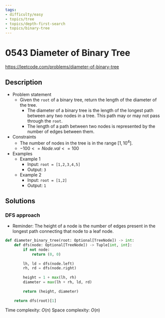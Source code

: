 ```yaml
---
tags:
- difficulty/easy
- topics/tree
- topics/depth-first-search
- topics/binary-tree
---
```


# 0543 Diameter of Binary Tree

<https://leetcode.com/problems/diameter-of-binary-tree>

## Description

- Problem statement
    - Given the `root` of a binary tree, return the length of the diameter of the tree.
        - The diameter of a binary tree is the length of the longest path between any two nodes in a tree. This path may or may not pass through the `root`.
        - The length of a path between two nodes is represented by the number of edges between them.
- Constraints
    - The number of nodes in the tree is in the range $[1, 10^4]$.
    - $-100 <= Node.val <= 100$
- Examples
    - Example 1
        - Input: `root = [1,2,3,4,5]`
        - Output: `3`
    - Example 2
        - Input: `root = [1,2]`
        - Output: `1`

## Solutions

### DFS approach

- Reminder: The height of a node is the number of edges present in the longest path connecting that node to a leaf node.

```python
def diameter_binary_tree(root: Optional[TreeNode]) -> int:
    def dfs(node: Optional[TreeNode]) -> Tuple[int, int]:
        if not node:
            return (0, 0)
            
        lh, ld = dfs(node.left)
        rh, rd = dfs(node.right)
        
        height = 1 + max(lh, rh)
        diameter = max(lh + rh, ld, rd)
        
        return (height, diameter)
        
    return dfs(root)[1]
```

Time complexity: $O(n)$
Space complexity: $O(n)$

